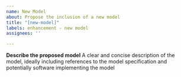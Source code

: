 ```yaml
---
name: New Model
about: Propose the inclusion of a new model
title: "[new-model]"
labels: enhancement - new model
assignees: ''

---
```


**Describe the proposed model**
A clear and concise description of the model, ideally including references to the model specification and potentially software implementing the model
